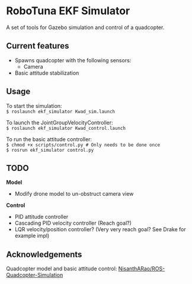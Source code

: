 # RoboTuna EKF Simulator
A set of tools for Gazebo simulation and control of a quadcopter.

## Current features
- Spawns quadcopter with the following sensors:
    - Camera
- Basic attitude stabilization

## Usage
To start the simulation:\
`$ roslaunch ekf_simulator Kwad_sim.launch`

To launch the JointGroupVelocityController:\
`$ roslaunch ekf_simulator Kwad_control.launch`

To run the basic attitude controller:\
`$ chmod +x scripts/control.py # Only needs to be done once`\
`$ rosrun ekf_simulator control.py`

## TODO
**Model**
- Modify drone model to un-obstruct camera view

**Control**
- PID attitude controller
- Cascading PID velocity controller (Reach goal?)
- LQR velocity/position controller? (Very very reach goal? See Drake for example impl)

## Acknowledgements
Quadcopter model and basic attitude control: [NisanthARao/ROS-Quadcopter-Simulation](https://github.com/NishanthARao/ROS-Quadcopter-Simulation)

